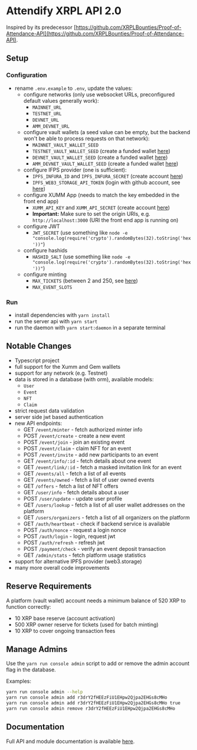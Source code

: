 # Attendify XRPL API 2.0

Inspired by its predecessor [https://github.com/XRPLBounties/Proof-of-Attendance-API](https://github.com/XRPLBounties/Proof-of-Attendance-API).

## Setup

### Configuration 

- rename `.env.example` to `.env`, update the values:
  - configure networks (only use websocket URLs, preconfigured default values generally work):
    - `MAINNET_URL`
    - `TESTNET_URL`
    - `DEVNET_URL`
    - `AMM_DEVNET_URL`
  - configure vault wallets (a seed value can be empty, but the backend won't be able to process requests on that network):
    - `MAINNET_VAULT_WALLET_SEED`
    - `TESTNET_VAULT_WALLET_SEED` (create a funded wallet [here](https://xrpl.org/xrp-testnet-faucet.html))
    - `DEVNET_VAULT_WALLET_SEED` (create a funded wallet [here](https://xrpl.org/xrp-testnet-faucet.html))
    - `AMM_DEVNET_VAULT_WALLET_SEED` (create a funded wallet [here](https://xrpl.org/xrp-testnet-faucet.html))
  - configure IFPS provider (one is sufficient):
    - `IPFS_INFURA_ID` and `IPFS_INFURA_SECRET` (create account [here](https://docs.infura.io/infura/getting-started))
    - `IPFS_WEB3_STORAGE_API_TOKEN` (login with github account, see [here](https://web3.storage/login/))
  - configure XUMM App (needs to match the key embedded in the front end app)
    - `XUMM_API_KEY` and `XUMM_API_SECRET` (create account [here](https://apps.xumm.dev/))
    - **Important:** Make sure to set the origin URIs, e.g. `http://localhost:3000` (URI the front end app is running on)
  - configure JWT
    - `JWT_SECRET` (use something like `node -e "console.log(require('crypto').randomBytes(32).toString('hex'))"`)
  - configure hashids
    - `HASHID_SALT` (use something like `node -e "console.log(require('crypto').randomBytes(32).toString('hex'))"`)
  - configure minting 
    - `MAX_TICKETS` (between 2 and 250, see [here](https://xrpl.org/tickets.html#limitations))
    - `MAX_EVENT_SLOTS`

### Run
- install dependencies with `yarn install`
- run the server api with `yarn start`
- run the daemon with `yarn start:daemon` in a separate terminal

## Notable Changes

- Typescript project
- full support for the Xumm and Gem walllets
- support for any network (e.g. Testnet)
- data is stored in a database (with orm), available models:
  - `User`
  - `Event`
  - `NFT`
  - `Claim`
- strict request data validation
- server side jwt based authentication
- new API endpoints:
  - GET `/event/minter` - fetch authorized minter info
  - POST `/event/create` - create a new event
  - POST `/event/join` - join an existing event
  - POST `/event/claim` - claim NFT for an event
  - POST `/event/invite` - add new participants to an event
  - GET `/event/info/:id` - fetch details about one event
  - GET `/event/link/:id` - fetch a masked invitation link for an event
  - GET `/events/all` - fetch a list of all events
  - GET `/events/owned` - fetch a list of user owned events
  - GET `/offers` - fetch a list of NFT offers
  - GET `/user/info` - fetch details about a user
  - POST `/user/update` - update user profile
  - GET `/users/lookup` - fetch a list of all user wallet addresses on the platform
  - GET `/users/organizers` - fetch a list of all organizers on the platform
  - GET `/auth/heartbeat` - check if backend service is available 
  - POST `/auth/nonce` - request a login nonce
  - POST `/auth/login` - login, request jwt 
  - POST `/auth/refresh` - refresh jwt
  - POST `/payment/check` - verify an event deposit transaction
  - GET `/admin/stats` - fetch platform usage statistics
- support for alternative IPFS provider (web3.storage)
- many more overall code improvements

## Reserve Requirements 

A platform (vault wallet) account needs a minimum balance of 520 XRP to function correctly:
- 10 XRP base reserve (account activation)
- 500 XRP owner reserve for tickets (used for batch minting)
- 10 XRP to cover ongoing transaction fees

## Manage Admins

Use the `yarn run console admin` script to add or remove the admin account flag in the database.

Examples:
```sh
yarn run console admin --help
yarn run console admin add r3drY2fHEEzFiU1EHpw2Qjpa2EHGs8cMHo
yarn run console admin add r3drY2fHEEzFiU1EHpw2Qjpa2EHGs8cMHo true
yarn run console admin remove r3drY2fHEEzFiU1EHpw2Qjpa2EHGs8cMHo
```

## Documentation 

Full API and module documentation is available [here](https://rikublock.github.io/POAP-API2/).
